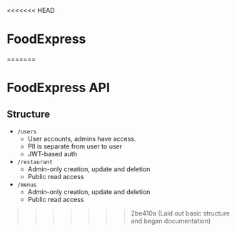 <<<<<<< HEAD
# FoodExpress
=======
# FoodExpress API
## Structure
- `/users`
  - User accounts, admins have access.
  - PII is separate from user to user
  - JWT-based auth
- `/restaurant`
  - Admin-only creation, update and deletion
  - Public read access
- `/menus`
  - Admin-only creation, update and deletion
  - Public read access
>>>>>>> 2be410a (Laid out basic structure and began documentation)
